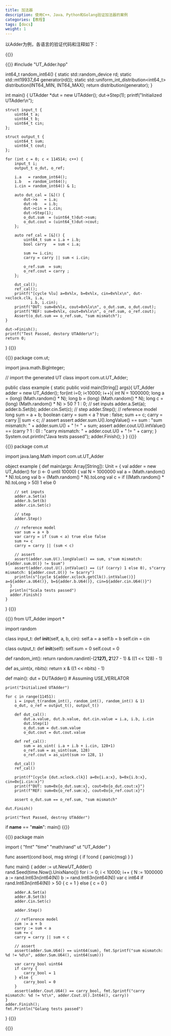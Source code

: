 ```yaml
---
title: 加法器
description: 使用C++、Java、Python和Golang验证加法器的案例
categories: [教程]
tags: [docs]
weight: 1
---
```


以Adder为例，各语言的验证代码和注释如下：

{{<lang-group languages="cpp,java,scala,python,go">}}

{{<lang lang="cpp" show="true">}}
#include "UT_Adder.hpp"

int64_t random_int64()
{
    static std::random_device rd;
    static std::mt19937_64 generator(rd());
    static std::uniform_int_distribution<int64_t> distribution(INT64_MIN,
                                                               INT64_MAX);
    return distribution(generator);
}

int main()
{
    UTAdder *dut = new UTAdder();
    dut->Step(1);
    printf("Initialized UTAdder\n");

    struct input_t {
        uint64_t a;
        uint64_t b;
        uint64_t cin;
    };

    struct output_t {
        uint64_t sum;
        uint64_t cout;
    };

    for (int c = 0; c < 114514; c++) {
        input_t i;
        output_t o_dut, o_ref;

        i.a   = random_int64();
        i.b   = random_int64();
        i.cin = random_int64() & 1;

        auto dut_cal = [&]() {
            dut->a   = i.a;
            dut->b   = i.b;
            dut->cin = i.cin;
            dut->Step(1);
            o_dut.sum  = (uint64_t)dut->sum;
            o_dut.cout = (uint64_t)dut->cout;
        };

        auto ref_cal = [&]() {
            uint64_t sum = i.a + i.b;
            bool carry   = sum < i.a;

            sum += i.cin;
            carry = carry || sum < i.cin;

            o_ref.sum  = sum;
            o_ref.cout = carry ;
        };

        dut_cal();
        ref_cal();
        printf("[cycle %lu] a=0x%lx, b=0x%lx, cin=0x%lx\n", dut->xclock.clk, i.a,
               i.b, i.cin);
        printf("DUT: sum=0x%lx, cout=0x%lx\n", o_dut.sum, o_dut.cout);
        printf("REF: sum=0x%lx, cout=0x%lx\n", o_ref.sum, o_ref.cout);
        Assert(o_dut.sum == o_ref.sum, "sum mismatch");
    }

    dut->Finish();
    printf("Test Passed, destory UTAdder\n");
    return 0;
}
{{</lang>}}

{{<lang lang="java">}}
package com.ut;

import java.math.BigInteger;

// import the generated UT class
import com.ut.UT_Adder;

public class example {
    static public void main(String[] args){
        UT_Adder adder = new UT_Adder();
        for(int i=0; i<10000; i++){
            int N = 1000000;
            long a = (long) (Math.random() * N);
            long b = (long) (Math.random() * N);
            long c = (long) (Math.random() * N) > 50 ? 1 : 0;
            // set inputs
            adder.a.Set(a);
            adder.b.Set(b);
            adder.cin.Set(c);
            // step
            adder.Step();
            // reference model
            long sum = a + b;
            boolean carry = sum < a ? true : false;
            sum += c;
            carry = carry || sum < c;
            // assert
            assert adder.sum.U().longValue() == sum : "sum mismatch: " + adder.sum.U() + " != " + sum;
            assert adder.cout.U().intValue() == (carry ? 1 : 0) : "carry mismatch: " + adder.cout.U() + " != " + carry;
        }
        System.out.println("Java tests passed");
        adder.Finish();
    }
}
{{</lang>}}

{{<lang lang="scala">}}
package com.ut

import java.lang.Math
import com.ut.UT_Adder

object example {
    def main(args: Array[String]): Unit = {
      val adder = new UT_Adder()
      for (i <- 0 until 10000) {
        val N = 1000000
        val a = (Math.random() * N).toLong
        val b = (Math.random() * N).toLong
        val c = if ((Math.random() * N).toLong > 50) 1 else 0

        // set inputs
        adder.a.Set(a)
        adder.b.Set(b)
        adder.cin.Set(c)

        // step
        adder.Step()

        // reference model
        var sum = a + b
        var carry = if (sum < a) true else false
        sum += c
        carry = carry || (sum < c)

        // assert
        assert(adder.sum.U().longValue() == sum, s"sum mismatch: ${adder.sum.U()} != $sum")
        assert(adder.cout.U().intValue() == (if (carry) 1 else 0), s"carry mismatch: ${adder.cout.U()} != $carry")
        println(s"[cycle ${adder.xclock.getClk().intValue()}] a=${adder.a.U64()}, b=${adder.b.U64()}, cin=${adder.cin.U64()}")
      }
      println("Scala tests passed")
      adder.Finish()
    }
}
{{</lang>}}

{{<lang lang="python">}}
from UT_Adder import *

import random

class input_t:
    def __init__(self, a, b, cin):
        self.a = a
        self.b = b
        self.cin = cin

class output_t:
    def __init__(self):
        self.sum = 0
        self.cout = 0

def random_int():
    return random.randint(-(2**127), 2**127 - 1) & ((1 << 128) - 1)

def as_uint(x, nbits):
    return x & ((1 << nbits) - 1)

def main():
    dut = DUTAdder()  # Assuming USE_VERILATOR
    
    print("Initialized UTAdder")
    
    for c in range(11451):
        i = input_t(random_int(), random_int(), random_int() & 1)
        o_dut, o_ref = output_t(), output_t()
        
        def dut_cal():
            dut.a.value, dut.b.value, dut.cin.value = i.a, i.b, i.cin
            dut.Step(1)
            o_dut.sum = dut.sum.value
            o_dut.cout = dut.cout.value
        
        def ref_cal():
            sum = as_uint( i.a + i.b + i.cin, 128+1)
            o_ref.sum = as_uint(sum, 128)
            o_ref.cout = as_uint(sum >> 128, 1)
        
        dut_cal()
        ref_cal()
        
        print(f"[cycle {dut.xclock.clk}] a=0x{i.a:x}, b=0x{i.b:x}, cin=0x{i.cin:x}")
        print(f"DUT: sum=0x{o_dut.sum:x}, cout=0x{o_dut.cout:x}")
        print(f"REF: sum=0x{o_ref.sum:x}, cout=0x{o_ref.cout:x}")
        
        assert o_dut.sum == o_ref.sum, "sum mismatch"

    dut.Finish()
    
    print("Test Passed, destroy UTAdder")

if __name__ == "__main__":
    main()
{{</lang>}}

{{<lang lang="go">}}
package main

import (
	"fmt"
    "time"
    "math/rand"
    ut "UT_Adder"
)

func assert(cond bool, msg string) {
    if !cond {
        panic(msg)
    }
}

func main() {
    adder := ut.NewUT_Adder()
    rand.Seed(time.Now().UnixNano())
    for i := 0; i < 10000; i++ {
        N := 1000000
        a := rand.Int63n(int64(N))
        b := rand.Int63n(int64(N))
        var c int64
        if rand.Int63n(int64(N)) > 50 {
            c = 1
        } else {
            c = 0
        }

        adder.A.Set(a)
        adder.B.Set(b)
        adder.Cin.Set(c)

        adder.Step()

        // reflerence model
        sum := a + b
        carry := sum < a
        sum += c
        carry = carry || sum < c

        // assert
        assert(adder.Sum.U64() == uint64(sum), fmt.Sprintf("sum mismatch: %d != %d\n", adder.Sum.U64(), uint64(sum)))
        
        var carry_bool uint64
        if carry {
            carry_bool = 1
        } else {
            carry_bool = 0
        }
        assert(adder.Cout.U64() == carry_bool, fmt.Sprintf("carry mismatch: %d != %t\n", adder.Cout.U().Int64(), carry))
    }
    adder.Finish();
    fmt.Println("Golang tests passed")
}
{{</lang>}}


{{</lang-group>}}
